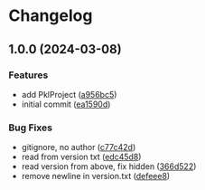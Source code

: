 # Changelog

## 1.0.0 (2024-03-08)


### Features

* add PklProject ([a956bc5](https://github.com/chrisvander/pkl-biome/commit/a956bc5e6edf2363e130ce336bb037bf6b0fd1a4))
* initial commit ([ea1590d](https://github.com/chrisvander/pkl-biome/commit/ea1590d22f0a0d14008e0abb31589156f823b042))


### Bug Fixes

* gitignore, no author ([c77c42d](https://github.com/chrisvander/pkl-biome/commit/c77c42dc2438b2e7b7fdfa5b097dcd1d715bb32e))
* read from version txt ([edc45d8](https://github.com/chrisvander/pkl-biome/commit/edc45d87093d9adf637ca6a293bb0a72bd721035))
* read version from above, fix hidden ([366d522](https://github.com/chrisvander/pkl-biome/commit/366d522cc62802aaed31bbd9b22775ac6ff28f8c))
* remove newline in version.txt ([defeee8](https://github.com/chrisvander/pkl-biome/commit/defeee825c7312ac2580d1368915e5c562441855))
